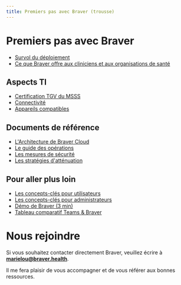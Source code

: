```yaml
---
title: Premiers pas avec Braver (trousse)
---
```


# Premiers pas avec Braver

* [Survol du déploiement](../../pour-les-administrateurs/guide-de-configuration/)
* [Ce que Braver offre aux cliniciens et aux organisations de santé](https://braverhq.sharepoint.com/:b:/s/ModeleTrousseBraver/ERYMKrP57zlKqVsdSSQDXi4By20vcSChyJ9wS1oG7ZQfmw?e=s4ksxe)

## Aspects TI

* [Certification TGV du MSSS](https://braverhq.sharepoint.com/:b:/s/ModeleTrousseBraver/ERqFOEsScklKnBT8TuttDwwBJmutdRONZwmGDvmWuRCPyA?e=QULbxZ)
* [Connectivité](https://app.gitbook.com/s/C7asQvRtcnnGS2hUcyO0/details-techniques/connectivite)
* [Appareils compatibles](https://app.gitbook.com/s/C7asQvRtcnnGS2hUcyO0/details-techniques/compatibilite)

## Documents de référence

* [L'Architecture de Braver Cloud](https://braverhq.sharepoint.com/:b:/s/ModeleTrousseBraver/EXuywBmzGB9Isa6SEoB8elkBbOBPxQ09z8xN6P0zEgD4_w?e=Im6lju)
* [Le guide des opérations](https://braverhq.sharepoint.com/:b:/s/ModeleTrousseBraver/ESJXCXf3_khFuYB-nTvZezABS6RU7E1X5d8GggLCU5Mriw?e=KT2wga)
* [Les mesures de sécurité](https://braverhq.sharepoint.com/:b:/s/ModeleTrousseBraver/EZAeo4TsaIRAnJ3ATb3GWi4BCtKujueOD8heQM-D4x9Ekw?e=uulDAR)
* [Les stratégies d'atténuation](https://braverhq.sharepoint.com/:b:/s/ModeleTrousseBraver/EZdkrDMnSSRDl7hhn1LH8qsBIDIwwbDD8mCDUfzsQZoxPA?e=4cGQwI)

## Pour aller plus loin

* [Les concepts-clés pour utilisateurs](https://app.gitbook.com/s/C7asQvRtcnnGS2hUcyO0/pour-les-professionnels/pour-debuter)
* [Les concepts-clés pour administrateurs](https://app.gitbook.com/s/C7asQvRtcnnGS2hUcyO0/pour-les-administrateurs/pour-debuter)
* [Démo de Braver (3 min)](https://braverhq.sharepoint.com/:v:/s/ModeleTrousseBraver/ERoHUE-TwoFMnEZfZQxW0EEBEakx9NbMELvL4VKL2bGf2g?e=RQvqiN)
* [Tableau comparatif Teams & Braver](https://braverhq.sharepoint.com/:b:/s/ModeleTrousseBraver/EQoJwwlBniNFr7LPZDwPZtgBP1Fe76RxnvwrJL3nHwmV3w?e=BKhfr9)

# Nous rejoindre

Si vous souhaitez contacter directement Braver, veuillez écrire à [**marielou@braver.health**](mailto:marielou@braver.health).

Il me fera plaisir de vous accompagner et de vous référer aux bonnes ressources.
